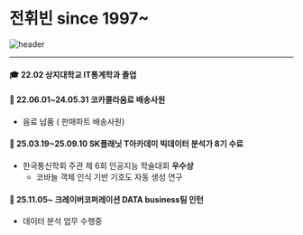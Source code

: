 # 전휘빈 since 1997~

![header](https://capsule-render.vercel.app/api?type=waving&color=gradient&customColorList=10&height=200&text=%20hwibin's%20GITHUB&fontSize=50&animation=twinkling&fontAlign=68&fontAlignY=36)

---------------


#### 🎓 22.02 상지대학교 IT통계학과 졸업

#### 🥤 22.06.01~24.05.31 코카콜라음료 배송사원
- 음료 납품 ( 판매파트 배송사원)

#### 📖 25.03.19~25.09.10 SK플래닛 T아카데미 빅데이터 분석가 8기 수료

- 한국통신학회 주관 제 6회 인공지능 학술대회 **우수상**
     - 코바늘 객체 인식 기반 기호도 자동 생성 연구

#### 💼 25.11.05~ 크레이버코퍼레이션 DATA business팀 인턴

- 데이터 분석 업무 수행중



